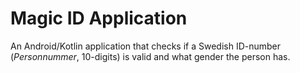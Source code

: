 # Magic ID Application

An Android/Kotlin application that checks if a Swedish ID-number (_Personnummer_, 10-digits) is valid and what gender the person has.